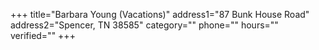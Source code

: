 +++
title="Barbara Young (Vacations)"
address1="87 Bunk House Road"
address2="Spencer, TN  38585"
category=""
phone=""
hours=""
verified=""
+++
